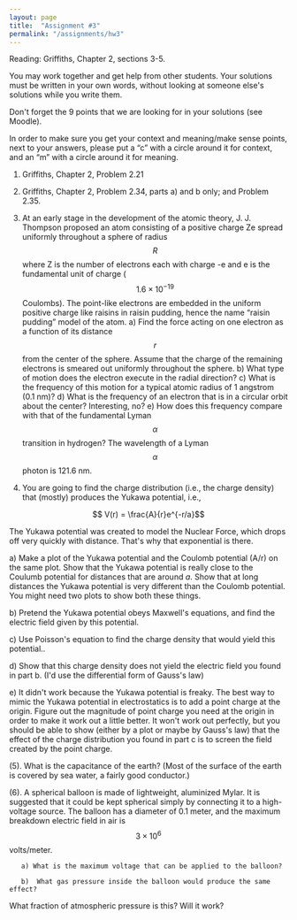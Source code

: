```yaml
---
layout: page
title:  "Assignment #3"
permalink: "/assignments/hw3"
---
```


Reading: Griffiths, Chapter 2, sections 3-5.


You may work together and get help from other students. Your solutions must be written in your own words, without looking at someone else's solutions while
you write them.

Don't forget the 9 points that we are looking for in your solutions (see Moodle).

In order to make sure you get your context and meaning/make sense points,
next to your answers, please put a “c” with a circle around it for context,
and an “m” with a circle around it for meaning.


1. Griffiths, Chapter 2, Problem 2.21

2. Griffiths, Chapter 2, Problem 2.34, parts a) and b only; and Problem 2.35.

3. At an early stage in the development of the atomic theory, J. J. Thompson proposed an atom consisting of a positive charge Ze spread uniformly throughout a sphere of radius $$R$$ where Z is the number of electrons each with charge -e and e is the fundamental unit of charge ($$1.6 \times 10^{-19}$$ Coulombs).  The point-like electrons are embedded in the uniform positive charge like raisins in raisin pudding, hence the name “raisin pudding” model of the atom.
    a) Find the force acting on one electron as a function of its distance $$r$$ from the center of the sphere. Assume that the charge of the remaining electrons is smeared out uniformly throughout the sphere.
    b) What type of motion does the electron execute in the radial direction?
    c) What is the frequency of this motion for a typical atomic radius of 1 angstrom (0.1 nm)?
    d) What is the frequency of an electron that is in a circular orbit about the center?  Interesting, no?
    e) How does this frequency compare with that of the fundamental Lyman $$\alpha$$ transition in
hydrogen? The wavelength of a Lyman $$\alpha$$ photon is 121.6 nm.

4. You are going to find the charge distribution (i.e., the charge density) that (mostly) produces the Yukawa potential, i.e.,

 $$ V(r) = \frac{A}{r}e^{-r/a}$$

The Yukawa potential was created to model the Nuclear Force, which drops off very quickly with distance. That's why that exponential is there. 

a) Make a plot of the Yukawa potential and the Coulomb potential 
(A/r) on the same plot.  Show that the Yukawa potential is really close to the Coulumb potential for distances that are around $a$. Show that at long distances the Yukawa potential is very different than the Coulomb potential.  You might need two plots to show both these things.  

b) Pretend the Yukawa potential obeys Maxwell's equations, and find the electric field given by this potential.

c) Use Poisson's equation to find the charge density that would yield this potential.. 

d) Show that this charge density does not yield the electric field you found in part b. (I'd use the differential form of Gauss's law)  

e) It didn't work because the Yukawa potential is freaky.  The best way to mimic the Yukawa potential in electrostatics is to add a point charge at the origin. Figure out the magnitude of point charge you need at the origin in order to make it work out a little better. It won't work out perfectly, but you should be able to show (either by a plot or maybe by Gauss's law) that the effect of the charge distribution you found in part c is to screen the field created by the point charge.  

(5).   What is the capacitance of the earth? (Most of the surface of the earth is covered by sea water, a fairly good conductor.)

(6).   A spherical balloon is made of lightweight, aluminized Mylar. It is suggested that it could be kept spherical simply by connecting it to a high-voltage source. The balloon has a diameter of 0.1 meter, and the maximum breakdown electric field in air is
$$ 3 \times 10^6$$ volts/meter.

       a) What is the maximum voltage that can be applied to the balloon?

       b)  What gas pressure inside the balloon would produce the same effect? 
What fraction of atmospheric pressure is this? Will it work?


